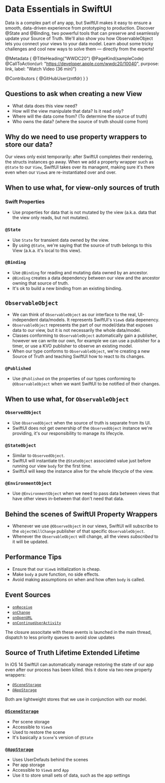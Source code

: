 # Data Essentials in SwiftUI

Data is a complex part of any app, but SwiftUI makes it easy to ensure a smooth, data-driven experience from prototyping to production. Discover @State and @Binding, two powerful tools that can preserve and seamlessly update your Source of Truth. We'll also show you how ObservableObject lets you connect your views to your data model. Learn about some tricky challenges and cool new ways to solve them — directly from the experts!

@Metadata {
   @TitleHeading("WWDC20")
   @PageKind(sampleCode)
   @CallToAction(url: "https://developer.apple.com/wwdc20/10040", purpose: link, label: "Watch Video (36 min)")

   @Contributors {
      @GitHubUser(zntfdr)
   }
}



## Questions to ask when creating a new View

- What data does this view need? 
- How will the view manipulate that data? Is it read only?
- Where will the data come from? (To determine the source of truth)
- Who owns the data? (where the source of truth should come from)

## Why do we need to use property wrappers to store our data?

Our views only exist temporarily: after SwiftUI completes their rendering, the structs instances go away.
When we add a property wrapper such as `@State` to our `View`, SwiftUI takes over its managent, making sure it's there even when our `View`s are re-instantiated over and over.

## When to use what, for view-only sources of truth

### Swift Properties

- Use properties for data that is not mutated by the view (a.k.a. data that the view only reads, but not mutates).

### `@State`

- Use `State` for transient data owned by the view.
- By using `@State`, we're saying that the source of truth belongs to this View (a.k.a. it's local to this view). 

### `@Binding`

- Use `@Binding` for reading and mutating data owned by an ancestor. 
- `@Binding` creates a data dependency between our view and the ancestor owning that source of truth.
- It's ok to build a new binding from an existing binding. 

## `ObservableObject`

- We can think of `ObservableObject` as our interface to the real, UI-independent data/models. It represents SwiftUI's `View`s data depenency.
- `ObservableObject` represents the part of our model/data that exposes data to our view, but it is not necessarily the whole data/model.
- Classes conforming to `ObservableObject` automatically gain a publisher, however we can write our own, for example we can use a publisher for a timer, or use a KVO publisher to observe an existing model.
- When our type conforms to `ObservableObject`, we're creating a new Source of Truth and teaching SwiftUI how to react to its changes.

### `@Published`

- Use `@Published` on the properties of our types conforming to `@ObservableObject` when we want SwiftUI to be notified of their changes.

## When to use what, for `ObservableObject`

### `ObservedObject`

- Use `ObservedObject` when the source of truth is separate from its UI.
- SwiftUI does not get ownership of the `ObservedObject` instance we're providing, it's our responsibility to manage its lifecycle.

### `@StateObject`

- Similar to `ObservedObject`.
- SwiftUI will instantiate the `@StateObject` associated value just before running our view `body` for the first time. 
- SwiftUI will keep the instance alive for the whole lifecycle of the view.

### `@EnvironmentObject`

- Use `@EnvironmentObject` when we need to pass data between views that have other views in-between that don't need that data.

## Behind the scenes of SwiftUI Property Wrappers

- Whenever we use `@ObserveObject` in our views, SwiftUI will subscribe to the `objectWillChange` publisher of that specific `ObservableObject`. 
- Whenever the `ObservableObject` will change, all the views _subscribed_ to it will be updated.

## Performance Tips

- Ensure that our `View`s initialization is cheap.
- Make `body` a pure function, no side effects.
- Avoid making assumptions on when and how often `body` is called.

## Event Sources

- [`onReceive`][onReceive]
- [`onChange`][onChange]
- [`onOpenURL`][onOpenURL]
- [`onContinueUserActivity`][onContinueUserActivity]

The closure associtate with these events is launched in the main thread, dispatch to less priority queues to avoid slow updates 

## Source of Truth Lifetime Extended Lifetime

In iOS 14 SwiftUI can automatically manage restoring the state of our app even after our process has been killed. this it done via two new property wrappers:

- [`@SceneStorage`][ss]
- [`@AppStorage`][as]

Both are lightweight stores that we use in conjunction with our model. 

### [`@SceneStorage`][ss]

- Per scene storage
- Accessible to `View`s
- Used to restore the scene
- It's basically a `Scene`'s version of `@State`

### [`@AppStorage`][as]

- Uses UserDefauts behind the scenes
- Per app storage
- Accessible to `View`s and `App`
- Use it to store small sets of data, such as the app settings

[onChange]: https://developer.apple.com/documentation/swiftui/outlinesubgroupchildren/onchange(of:perform:)
[onContinueUserActivity]: https://developer.apple.com/documentation/swiftui/outlinesubgroupchildren/oncontinueuseractivity(_:perform:)
[onOpenURL]: https://developer.apple.com/documentation/swiftui/outlinesubgroupchildren/onopenurl(perform:)
[onReceive]: https://developer.apple.com/documentation/swiftui/outlinesubgroupchildren/onreceive(_:perform:)
[ss]: https://developer.apple.com/documentation/swiftui/scenestorage
[as]: https://developer.apple.com/documentation/swiftui/appstorage